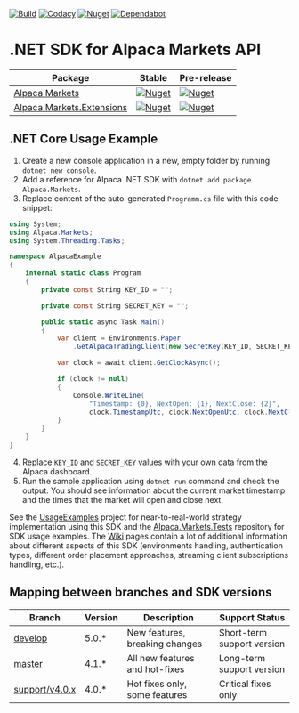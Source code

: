 [![Build](https://github.com/alpacahq/alpaca-trade-api-csharp/workflows/Build%20and%20Release/badge.svg?branch=master)](https://github.com/alpacahq/alpaca-trade-api-csharp/actions)
[![Codacy](https://img.shields.io/codacy/grade/7659cd4379964ef190a1088aa879350a?logo=codacy)](https://www.codacy.com/gh/OlegRa/Alpaca.Markets/dashboard?utm_source=github.com)
[![Nuget](https://img.shields.io/nuget/dt/Alpaca.Markets?logo=NuGet)](https://www.nuget.org/stats/packages/Alpaca.Markets?groupby=Version)
[![Dependabot](https://api.dependabot.com/badges/status?host=github&repo=OlegRa/Alpaca.Markets)](https://dependabot.com)

# .NET SDK for Alpaca Markets API

| Package | Stable | Pre-release |
| ------- | ------ | ----------- |
| [Alpaca.Markets](https://olegra.github.io/Alpaca.Markets/api/Alpaca.Markets.html) | [![Nuget](https://img.shields.io/nuget/v/Alpaca.Markets?logo=NuGet)](https://www.nuget.org/packages/Alpaca.Markets) | [![Nuget](https://img.shields.io/nuget/vpre/Alpaca.Markets?logo=NuGet)](https://www.nuget.org/packages/Alpaca.Markets/absoluteLatest) |
| [Alpaca.Markets.Extensions](https://olegra.github.io/Alpaca.Markets/api/Alpaca.Markets.Extensions.html) | [![Nuget](https://img.shields.io/nuget/v/Alpaca.Markets.Extensions?logo=NuGet)](https://www.nuget.org/packages/Alpaca.Markets.Extensions) | [![Nuget](https://img.shields.io/nuget/vpre/Alpaca.Markets.Extensions?logo=NuGet)](https://www.nuget.org/packages/Alpaca.Markets.Extensions/absoluteLatest) |


## .NET Core Usage Example

1.  Create a new console application in a new, empty folder by running `dotnet new console`.
2.  Add a reference for Alpaca .NET SDK with `dotnet add package Alpaca.Markets`.
3.  Replace content of the auto-generated `Programm.cs` file with this code snippet:
```cs
using System;
using Alpaca.Markets;
using System.Threading.Tasks;

namespace AlpacaExample
{
    internal static class Program
    {
        private const String KEY_ID = "";

        private const String SECRET_KEY = "";

        public static async Task Main()
        {
            var client = Environments.Paper
                .GetAlpacaTradingClient(new SecretKey(KEY_ID, SECRET_KEY));

            var clock = await client.GetClockAsync();

            if (clock != null)
            {
                Console.WriteLine(
                    "Timestamp: {0}, NextOpen: {1}, NextClose: {2}",
                    clock.TimestampUtc, clock.NextOpenUtc, clock.NextCloseUtc);
            }
        }
    }
}
```
4.  Replace `KEY_ID` and `SECRET_KEY` values with your own data from the Alpaca dashboard.
5.  Run the sample application using `dotnet run` command and check the output. You should see information about the current market timestamp and the times that the market will open and close next.

See the [UsageExamples](../../tree/develop/UsageExamples) project for near-to-real-world strategy implementation using this SDK and the [Alpaca.Markets.Tests](https://github.com/OlegRa/Alpaca.Markets.Tests) repository for SDK usage examples. The [Wiki](https://github.com/alpacahq/alpaca-trade-api-csharp/wiki) pages contain a lot of additional information about different aspects of this SDK (environments handling, authentication types, different order placement approaches, streaming client subscriptions handling, etc.).

## Mapping between branches and SDK versions

| Branch                                       | Version | Description                    | Support Status             |
| -------------------------------------------- | ------- | ------------------------------ |----------------------------|
| [develop](../../tree/develop)                | 5.0.*   | New features, breaking changes | Short-term support version |
| [master](../../tree/master)                  | 4.1.*   | All new features and hot-fixes | Long-term support version  |
| [support/v4.0.x](../../tree/support/v4.0.x)  | 4.0.*   | Hot fixes only, some features  | Critical fixes only        |
